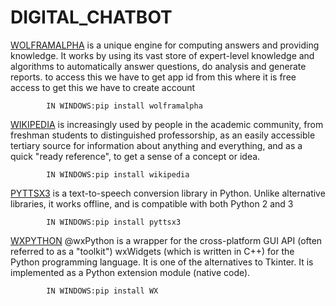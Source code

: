 # DIGITAL_CHATBOT




<a href="https:/https://https://products.wolframalpha.com/api//">WOLFRAMALPHA</a> is a unique engine for computing answers and providing knowledge. It works by using its vast store of expert-level knowledge and algorithms to automatically answer questions, do analysis and generate reports.
		to access this we have to get app id from this where it is free access to get this we have to create account
			
			IN WINDOWS:pip install wolframalpha
			
<a href="https://www.wikipedia.org/">WIKIPEDIA</a> is increasingly used by people in the academic community, from freshman students to distinguished professorship, as an easily accessible tertiary source for information about anything and everything, and as a quick "ready reference", to get a sense of a concept or idea.
			
			IN WINDOWS:pip install wikipedia
			
<a href="https://pypi.org/project/pyttsx3/">PYTTSX3</a> is a text-to-speech conversion library in Python. Unlike alternative libraries, it works offline, and is compatible with both Python 2 and 3 


			
			IN WINDOWS:pip install pyttsx3
			

<a href="https://www.wxpython.org/">WXPYTHON</a> @wxPython is a wrapper for the cross-platform GUI API (often referred to as a "toolkit") wxWidgets (which is written in C++) for the Python programming language. It is one of the alternatives to Tkinter. It is implemented as a Python extension module (native code).
			
			IN WINDOWS:pip install WX
